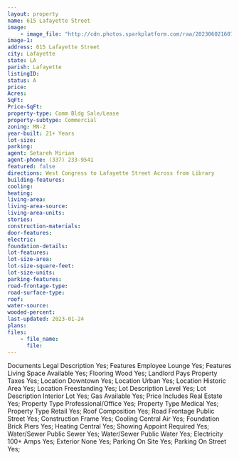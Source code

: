```yaml
---
layout: property
name: 615 Lafayette Street 
image:
    - image_file: "http://cdn.photos.sparkplatform.com/raa/20230602160703332231000000.jpg"
image-1:
address: 615 Lafayette Street
city: Lafayette
state: LA
parish: Lafayette
listingID: 
status: A
price: 
Acres: 
SqFt: 
Price-SqFt: 
property-type: Comm Bldg Sale/Lease
property-subtype: Commercial
zoning: MN-2
year-built: 21+ Years
lot-size: 
parking: 
agent: Setareh Mirian
agent-phone: (337) 233-9541
featured: false
directions: West Congress to Lafayette Street Across from Library
building-features: 
cooling: 
heating: 
living-area: 
living-area-source: 
living-area-units: 
stories: 
construction-materials: 
door-features: 
electric: 
foundation-details: 
lot-features: 
lot-size-area: 
lot-size-square-feet: 
lot-size-units: 
parking-features: 
road-frontage-type: 
road-surface-type: 
roof: 
water-source: 
wooded-percent: 
last-updated: 2023-01-24
plans: 
files:
    - file_name:
      file:
---
```

Documents	Legal Description	Yes;
Features	Employee Lounge	Yes;
Features	Living Space Available	Yes;
Flooring	Wood	Yes;
Landlord Pays	Property Taxes	Yes;
Location	Downtown	Yes;
Location	Urban	Yes;
Location	Historic Area	Yes;
Location	Freestanding	Yes;
Lot Description	Level	Yes;
Lot Description	Interior Lot	Yes;
Gas	Available	Yes;
Price Includes	Real Estate	Yes;
Property Type	Professional/Office	Yes;
Property Type	Medical	Yes;
Property Type	Retail	Yes;
Roof	Composition	Yes;
Road Frontage	Public Street	Yes;
Construction	Frame	Yes;
Cooling	Central Air	Yes;
Foundation	Brick Piers	Yes;
Heating	Central	Yes;
Showing	Appoint Required	Yes;
Water/Sewer	Public Sewer	Yes;
Water/Sewer	Public Water	Yes;
Electricity	100+ Amps	Yes;
Exterior	None	Yes;
Parking	On Site	Yes;
Parking	On Street	Yes;

